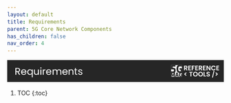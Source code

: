 ```yaml
---
layout: default
title: Requirements
parent: 5G Core Network Components
has_children: false
nav_order: 4
---
```

<img src="../../assets/images/Banner_Requirements.png" /> 

1. TOC
{:toc}
